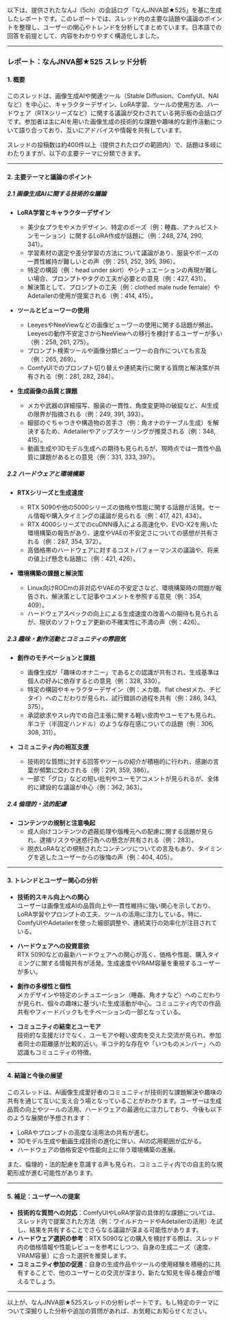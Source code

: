 以下は、提供されたなんJ（5ch）の会話ログ「なんJNVA部★525」を基に生成したレポートです。このレポートでは、スレッド内の主要な話題や議論のポイントを整理し、ユーザーの関心やトレンドを分析してまとめています。日本語での回答を前提として、内容をわかりやすく構造化しました。

---

### レポート：なんJNVA部★525 スレッド分析

#### 1. 概要
このスレッドは、画像生成AIや関連ツール（Stable Diffusion、ComfyUI、NAIなど）を中心に、キャラクターデザイン、LoRA学習、ツールの使用方法、ハードウェア（RTXシリーズなど）に関する議論が交わされている掲示板の会話ログです。参加者は主にAIを用いた画像生成の技術的な課題や趣味的な創作活動について語り合っており、互いにアドバイスや情報を共有しています。

スレッドの投稿数は約400件以上（提供されたログの範囲内）で、話題は多岐にわたりますが、以下の主要テーマに分類できます。

---

#### 2. 主要テーマと議論のポイント

##### 2.1 画像生成AIに関する技術的な議論
- **LoRA学習とキャラクターデザイン**  
  - 美少女プラモやメカデザイン、特定のポーズ（例：睡姦、アナルピストンモーション）に関するLoRA作成が話題に（例：248, 274, 290, 341）。
  - 学習素材の選定や差分学習の方法について議論があり、服装やポーズの一貫性維持が難しいとの声（例：251, 252, 395, 396）。
  - 特定の構図（例：head under skirt）やシチュエーションの再現が難しい場合、プロンプトやタグの工夫が必要との意見（例：427, 431）。
  - 解決策として、プロンプトの工夫（例：clothed male nude female）やAdetailerの使用が提案される（例：414, 415）。

- **ツールとビューワーの使用**  
  - LeeyesやNeeViewなどの画像ビューワーの使用に関する話題が頻出。Leeyesの動作不安定さからNeeViewへの移行を検討するユーザーが多い（例：258, 261, 275）。
  - プロンプト検索ツールや画像分類ビューワーの自作についても言及（例：265, 269）。
  - ComfyUIでのプロンプト切り替えや連続実行に関する質問と解決策が共有される（例：281, 282, 284）。

- **生成画像の品質と課題**  
  - メカや武器の詳細描写、服装の一貫性、角度変更時の破綻など、AI生成の限界が指摘される（例：249, 391, 393）。
  - 細部のぐちゃつきや構造物の苦手さ（例：角オナのテーブル生成）を解決するため、Adetailerやアップスケーリングが推奨される（例：348, 415）。
  - 動画生成や3Dモデル生成への期待も見られるが、現時点では一貫性や品質に課題があるとの意見（例：331, 333, 397）。

##### 2.2 ハードウェアと環境構築
- **RTXシリーズと生成速度**  
  - RTX 5090や他の5000シリーズの価格や性能に関する話題が活発。セール情報や購入タイミングの議論が見られる（例：417, 421, 434）。
  - RTX 4000シリーズでのcuDNN導入による高速化や、EVO-X2を用いた環境構築の報告があり、速度やVAEの不安定さについての感想が共有される（例：287, 354, 372）。
  - 高価格帯のハードウェアに対するコストパフォーマンスの議論や、将来の値上げ懸念も話題に（例：421, 426）。

- **環境構築の課題と解決策**  
  - Linux向けROCmの非対応やVAEの不安定さなど、環境構築時の問題が報告され、解決策として記事やコメントを参照する意見（例：354, 409）。
  - ハードウェアスペックの向上による生成速度の改善への期待も見られるが、現状のソフトウェア更新の不確実性に不満の声（例：426）。

##### 2.3 趣味・創作活動とコミュニティの雰囲気
- **創作のモチベーションと課題**  
  - 画像生成が「趣味のオナニー」であるとの認識が共有され、生成基準は個人の好みに依存するとの意見（例：328, 330）。
  - 特定の構図やキャラクターデザイン（例：メカ娘、flat chestメカ、チビタイ）へのこだわりが見られ、試行錯誤の過程を共有（例：286, 343, 375）。
  - 承認欲求やスレ内での自己主張に関する軽い皮肉やユーモアも見られ、半コテ（半固定ハンドル）のような存在感についての話題（例：306, 308, 311）。

- **コミュニティ内の相互支援**  
  - 技術的な質問に対する回答やツールの紹介が積極的に行われ、感謝の言葉が頻繁に交わされる（例：291, 359, 386）。
  - 一部で「グロ」などの短い批判やユーモアコメントが見られるが、全体的に建設的な議論が中心（例：362, 363）。

##### 2.4 倫理的・法的配慮
- **コンテンツの規制と注意喚起**  
  - 成人向けコンテンツの遮蔽処理や版権元への配慮に関する話題が見られ、逮捕リスクや迷惑行為への懸念が共有される（例：283）。
  - 脱衣LoRAなどの規制されたコンテンツについての言及もあり、タイミングを逃したユーザーからの後悔の声（例：404, 405）。

---

#### 3. トレンドとユーザー関心の分析
- **技術的スキル向上への関心**  
  ユーザーは画像生成AIの品質向上や一貫性維持に強い関心を示しており、LoRA学習やプロンプトの工夫、ツールの活用に注力している。特に、ComfyUIやAdetailerを使った細部調整や、連続実行の効率化が注目されている。

- **ハードウェアへの投資意欲**  
  RTX 5090などの最新ハードウェアへの関心が高く、価格や性能、購入タイミングに関する情報共有が活発。生成速度やVRAM容量を重視するユーザーが多い。

- **創作の多様性と個性**  
  メカデザインや特定のシチュエーション（睡姦、角オナなど）へのこだわりが見られ、個々の趣味に基づいた生成活動が中心。コミュニティ内での作品共有やフィードバックもモチベーションの一部となっている。

- **コミュニティの結束とユーモア**  
  技術的な支援だけでなく、ユーモアや軽い皮肉を交えた交流が見られ、参加者同士の距離感が比較的近い。半コテ的な存在や「いつものメンバー」への認識もコミュニティの特徴。

---

#### 4. 結論と今後の展望
このスレッドは、AI画像生成愛好者のコミュニティが技術的な課題解決や趣味の共有を通じて互いに支え合う場となっていることがわかります。ユーザーは生成品質の向上やツールの活用、ハードウェアの最適化に注力しており、今後も以下のような展開が予想されます：
- LoRAやプロンプトの高度な活用法の共有が進む。
- 3Dモデル生成や動画生成技術の進化に伴い、AIの応用範囲が広がる。
- ハードウェアの価格安定や性能向上に伴う環境構築の進展。

また、倫理的・法的配慮を意識する声も見られ、コミュニティ内での自主的な規範形成が進む可能性があります。

---

#### 5. 補足：ユーザーへの提案
- **技術的な質問への対応**：ComfyUIやLoRA学習の具体的な課題については、スレッド内で提案された方法（例：ワイルドカードやAdetailerの活用）を試し、結果を共有することでさらなる議論が深まる可能性があります。
- **ハードウェア選択の参考**：RTX 5090などの購入を検討する際は、スレッド内の価格情報や性能レビューを参考にしつつ、自身の生成ニーズ（速度、VRAM容量）に合った選択を推奨します。
- **コミュニティ参加の促進**：自身の生成作品やツールの使用経験を積極的に共有することで、他のユーザーとの交流が深まり、新たな知見を得る機会が増えるでしょう。

---

以上が、なんJNVA部★525スレッドの分析レポートです。もし特定のテーマについて深掘りした分析や追加の質問があれば、お気軽にお知らせください。